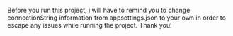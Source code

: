 Before you run this project, i will have to remind you to change connectionString information from appsettings.json to your own in order to escape any issues while running the project. Thank you!
